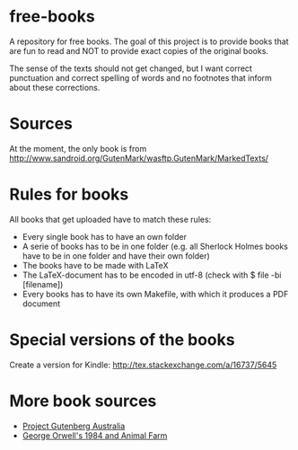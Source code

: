 free-books
==========

A repository for free books. The goal of this project is to provide
books that are fun to read and NOT to provide exact copies of the
original books. 

The sense of the texts should not get changed, but I want correct
punctuation and correct spelling of words and no footnotes that 
inform about these corrections.


Sources
=======
At the moment, the only book is from
http://www.sandroid.org/GutenMark/wasftp.GutenMark/MarkedTexts/

Rules for books
===============
All books that get uploaded have to match these rules:
 * Every single book has to have an own folder
 * A serie of books has to be in one folder 
   (e.g. all Sherlock Holmes books have to be in one folder and have
    their own folder)
 * The books have to be made with LaTeX
 * The LaTeX-document has to be encoded in utf-8 (check with $ file -bi [filename])
 * Every books has to have its own Makefile, with which it produces
   a PDF document

Special versions of the books
=============================
Create a version for Kindle:
http://tex.stackexchange.com/a/16737/5645

More book sources
=================
* [Project Gutenberg Australia](http://gutenberg.net.au/)
* [George Orwell's 1984 and Animal Farm](http://msxnet.org/orwell/)
